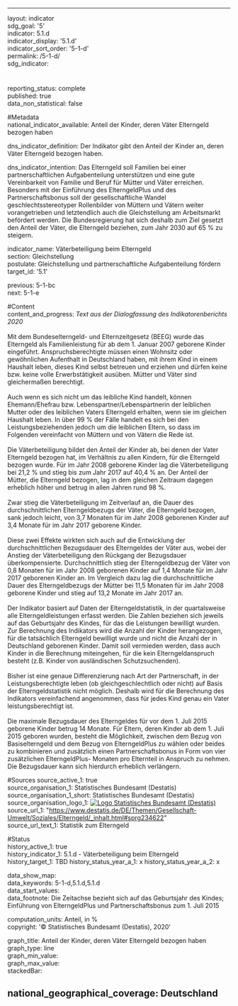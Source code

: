 ---
                   
layout: indicator                   
sdg_goal: '5'                   
indicator: 5.1.d                   
indicator_display: '5.1.d'                   
indicator_sort_order: '5-1-d'                   
permalink: /5-1-d/                   
sdg_indicator:                    

#                   
reporting_status: complete                   
published: true                   
data_non_statistical: false                   


#Metadata                   
national_indicator_available: Anteil der Kinder, deren Väter Elterngeld bezogen haben                   

dns_indicator_definition: Der Indikator gibt den Anteil der Kinder an, deren Väter Elterngeld bezogen haben.                   

dns_indicator_intention: Das Elterngeld soll Familien bei einer partnerschaftlichen Aufgabenteilung unterstützen und eine gute Vereinbarkeit von Familie und Beruf für Mütter und Väter erreichen. Besonders mit der Einführung des ElterngeldPlus und des Partnerschaftsbonus soll der gesellschaftliche Wandel geschlechtsstereotyper Rollenbilder von Müttern und Vätern weiter vorangetrieben und letztendlich auch die Gleichstellung am Arbeitsmarkt befördert werden. Die Bundesregierung hat sich deshalb zum Ziel gesetzt den Anteil der Väter, die Elterngeld beziehen, zum Jahr 2030 auf 65&nbsp;% zu steigern.                    

indicator_name: Väterbeteiligung beim Elterngeld                   
section: Gleichstellung                   
postulate: Gleichstellung und partnerschaftliche Aufgabenteilung fördern                   
target_id: '5.1'                   

previous: 5-1-bc                   
next: 5-1-e                   

#Content                    
content_and_progress: <i> Text aus der Dialogfassung des Indikatorenberichts 2020</i><br><br>Mit dem Bundeselterngeld- und Elternzeitgesetz (BEEG) wurde das Elterngeld als Familienleistung für ab dem 1. Januar 2007 geborene Kinder eingeführt. Anspruchsberechtigte müssen einen Wohnsitz oder gewöhnlichen Aufenthalt in Deutschland haben, mit ihrem Kind in einem Haushalt leben, dieses Kind selbst betreuen und erziehen und dürfen keine bzw. keine volle Erwerbstätigkeit ausüben. Mütter und Väter sind gleichermaßen berechtigt.<br><br>Auch wenn es sich nicht um das leibliche Kind handelt, können Ehemann/Ehefrau bzw. Lebenspartner/Lebenspartnerin der leiblichen Mutter oder des leiblichen Vaters Elterngeld erhalten, wenn sie im gleichen Haushalt leben. In über 99&nbsp;% der Fälle handelt es sich bei den Leistungsbeziehenden jedoch um die leiblichen Eltern, so dass im Folgenden vereinfacht von Müttern und von Vätern die Rede ist.<br><br>Die Väterbeteiligung bildet den Anteil der Kinder ab, bei denen der Vater Elterngeld bezogen hat, im Verhältnis zu allen Kindern, für die Elterngeld bezogen wurde. Für im Jahr 2008 geborene Kinder lag die Väterbeteiligung bei 21,2&nbsp;% und stieg bis zum Jahr 2017 auf 40,4&nbsp;% an. Der Anteil der Mütter, die Elterngeld bezogen, lag in dem gleichen Zeitraum dagegen erheblich höher und betrug in allen Jahren rund 98&nbsp;%.<br><br>Zwar stieg die Väterbeteiligung im Zeitverlauf an, die Dauer des durchschnittlichen Elterngeldbezugs der Väter, die Elterngeld bezogen, sank jedoch leicht, von 3,7 Monaten für im Jahr 2008 geborenen Kinder auf 3,4 Monate für im Jahr 2017 geborene Kinder. <br><br>Diese zwei Effekte wirkten sich auch auf die Entwicklung der durchschnittlichen Bezugsdauer des Elterngeldes der Väter aus, wobei der Anstieg der Väterbeteiligung den Rückgang der Bezugsdauer überkompensierte. Durchschnittlich stieg der Elterngeldbezug der Väter von 0,8 Monaten für im Jahr 2008 geborenen Kinder auf 1,4 Monate für im Jahr 2017 geborenen Kinder an. Im Vergleich dazu lag die durchschnittliche Dauer des Elterngeldbezugs der Mütter bei 11,5 Monaten für im Jahr 2008 geborene Kinder und stieg auf 13,2 Monate im Jahr 2017 an.<br><br>Der Indikator basiert auf Daten der Elterngeldstatistik, in der quartalsweise alle Elterngeldleistungen erfasst werden. Die Zahlen beziehen sich jeweils auf das Geburtsjahr des Kindes, für das die Leistungen bewilligt wurden. Zur Berechnung des Indikators wird die Anzahl der Kinder herangezogen, für die tatsächlich Elterngeld bewilligt wurde und nicht die Anzahl der in Deutschland geborenen Kinder. Damit soll vermieden werden, dass auch Kinder in die Berechnung miteingehen, für die kein Elterngeldanspruch besteht (z.B. Kinder von ausländischen Schutzsuchenden). <br><br>Bisher ist eine genaue Differenzierung nach Art der Partnerschaft, in der Leistungsberechtigte leben (ob gleichgeschlechtlich oder nicht) auf Basis der Elterngeldstatistik nicht möglich. Deshalb wird für die Berechnung des Indikators vereinfachend angenommen, dass für jedes Kind genau ein Vater leistungsberechtigt ist.<br><br>Die maximale Bezugsdauer des Elterngeldes für vor dem 1. Juli 2015 geborene Kinder betrug 14 Monate. Für Eltern, deren Kinder ab dem 1. Juli 2015 geboren wurden, besteht die Möglichkeit, zwischen dem Bezug von Basiselterngeld und dem Bezug von ElterngeldPlus zu wählen oder beides zu kombinieren und zusätzlich einen Partnerschaftsbonus in Form von vier zusätzlichen ElterngeldPlus- Monaten pro Elternteil in Anspruch zu nehmen. Die Bezugsdauer kann sich hierdurch erheblich verlängern.                   

#Sources
source_active_1: true                           
source_organisation_1: Statistisches Bundesamt (Destatis)                           
source_organisation_1_short: Statistisches Bundesamt (Destatis)                           
source_organisation_logo_1: <a href="https://www.destatis.de/DE/Home/_inhalt.html"><img src="https://g205sdgs.github.io/sdg-indicators/public/logos/destatis.png" alt="Logo Statistisches Bundesamt (Destatis)" title="Klicken Sie hier um zu der Homepage der Organisation zu gelangen" /></a>
source_url_1: "https://www.destatis.de/DE/Themen/Gesellschaft-Umwelt/Soziales/Elterngeld/_inhalt.html#sprg234622"                               
source_url_text_1: Statistik zum Elterngeld                               

#Status                   
history_active_1: true                   
history_indicator_1: 5.1.d - Väterbeteiligung beim Elterngeld                   
history_target_1: TBD
history_status_year_a_1: x
history_status_year_a_2: x

data_show_map:                    
data_keywords: 5-1-d,5.1.d,5.1.d                   
data_start_values:                    
data_footnote: Die Zeitachse bezieht sich auf das Geburtsjahr des Kindes; Einführung von ElterngeldPlus und Partnerschaftsbonus zum 1. Juli 2015
                   

computation_units: Anteil, in&nbsp;%                   
copyright: '&copy; Statistisches Bundesamt (Destatis), 2020'                   

graph_title: Anteil der Kinder, deren Väter Elterngeld bezogen haben                   
graph_type: line                   
graph_min_value:                    
graph_max_value:                    
stackedBar:                    

national_geographical_coverage: Deutschland                   
---